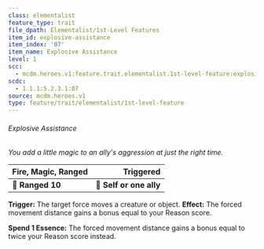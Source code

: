 ```yaml
---
class: elementalist
feature_type: trait
file_dpath: Elementalist/1st-Level Features
item_id: explosive-assistance
item_index: '07'
item_name: Explosive Assistance
level: 1
scc:
  - mcdm.heroes.v1:feature.trait.elementalist.1st-level-feature:explosive-assistance
scdc:
  - 1.1.1:5.2.3.1:07
source: mcdm.heroes.v1
type: feature/trait/elementalist/1st-level-feature
---
```


###### Explosive Assistance

*You add a little magic to an ally's aggression at just the right time.*

| **Fire, Magic, Ranged** |           **Triggered** |
| ----------------------- | ----------------------: |
| **📏 Ranged 10**        | **🎯 Self or one ally** |

**Trigger:** The target force moves a creature or object. **Effect:** The forced movement distance gains a bonus equal to your Reason score.

**Spend 1 Essence:** The forced movement distance gains a bonus equal to twice your Reason score instead.
